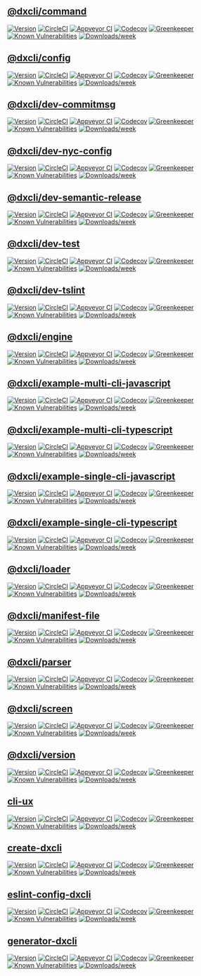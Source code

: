 ## [@dxcli/command](https://github.com/dxcli/command)

[![Version](https://img.shields.io/npm/v/@dxcli/command.svg)](https://npmjs.org/package/@dxcli/command)
[![CircleCI](https://circleci.com/gh/dxcli/command/tree/master.svg?style=svg)](https://circleci.com/gh/dxcli/command/tree/master)
[![Appveyor CI](https://ci.appveyor.com/api/projects/status/github/dxcli/command?branch=master&svg=true)](https://ci.appveyor.com/project/heroku/command/branch/master)
[![Codecov](https://codecov.io/gh/dxcli/command/branch/master/graph/badge.svg)](https://codecov.io/gh/dxcli/command)
[![Greenkeeper](https://badges.greenkeeper.io/dxcli/command.svg)](https://greenkeeper.io/)
[![Known Vulnerabilities](https://snyk.io/test/npm/@dxcli/command/badge.svg)](https://snyk.io/test/npm/@dxcli/command)
[![Downloads/week](https://img.shields.io/npm/dw/@dxcli/command.svg)](https://npmjs.org/package/@dxcli/command)

## [@dxcli/config](https://github.com/dxcli/config)

[![Version](https://img.shields.io/npm/v/@dxcli/config.svg)](https://npmjs.org/package/@dxcli/config)
[![CircleCI](https://circleci.com/gh/dxcli/config/tree/master.svg?style=svg)](https://circleci.com/gh/dxcli/config/tree/master)
[![Appveyor CI](https://ci.appveyor.com/api/projects/status/github/dxcli/config?branch=master&svg=true)](https://ci.appveyor.com/project/heroku/config/branch/master)
[![Codecov](https://codecov.io/gh/dxcli/config/branch/master/graph/badge.svg)](https://codecov.io/gh/dxcli/config)
[![Greenkeeper](https://badges.greenkeeper.io/dxcli/config.svg)](https://greenkeeper.io/)
[![Known Vulnerabilities](https://snyk.io/test/npm/@dxcli/config/badge.svg)](https://snyk.io/test/npm/@dxcli/config)
[![Downloads/week](https://img.shields.io/npm/dw/@dxcli/config.svg)](https://npmjs.org/package/@dxcli/config)

## [@dxcli/dev-commitmsg](https://github.com/dxcli/dev-commitmsg)

[![Version](https://img.shields.io/npm/v/@dxcli/dev-commitmsg.svg)](https://npmjs.org/package/@dxcli/dev-commitmsg)
[![CircleCI](https://circleci.com/gh/dxcli/dev-commitmsg/tree/master.svg?style=svg)](https://circleci.com/gh/dxcli/dev-commitmsg/tree/master)
[![Appveyor CI](https://ci.appveyor.com/api/projects/status/github/dxcli/dev-commitmsg?branch=master&svg=true)](https://ci.appveyor.com/project/heroku/dev-commitmsg/branch/master)
[![Codecov](https://codecov.io/gh/dxcli/dev-commitmsg/branch/master/graph/badge.svg)](https://codecov.io/gh/dxcli/dev-commitmsg)
[![Greenkeeper](https://badges.greenkeeper.io/dxcli/dev-commitmsg.svg)](https://greenkeeper.io/)
[![Known Vulnerabilities](https://snyk.io/test/npm/@dxcli/dev-commitmsg/badge.svg)](https://snyk.io/test/npm/@dxcli/dev-commitmsg)
[![Downloads/week](https://img.shields.io/npm/dw/@dxcli/dev-commitmsg.svg)](https://npmjs.org/package/@dxcli/dev-commitmsg)

## [@dxcli/dev-nyc-config](https://github.com/dxcli/dev-nyc-config)

[![Version](https://img.shields.io/npm/v/@dxcli/dev-nyc-config.svg)](https://npmjs.org/package/@dxcli/dev-nyc-config)
[![CircleCI](https://circleci.com/gh/dxcli/dev-nyc-config/tree/master.svg?style=svg)](https://circleci.com/gh/dxcli/dev-nyc-config/tree/master)
[![Appveyor CI](https://ci.appveyor.com/api/projects/status/github/dxcli/dev-nyc-config?branch=master&svg=true)](https://ci.appveyor.com/project/heroku/dev-nyc-config/branch/master)
[![Codecov](https://codecov.io/gh/dxcli/dev-nyc-config/branch/master/graph/badge.svg)](https://codecov.io/gh/dxcli/dev-nyc-config)
[![Greenkeeper](https://badges.greenkeeper.io/dxcli/dev-nyc-config.svg)](https://greenkeeper.io/)
[![Known Vulnerabilities](https://snyk.io/test/npm/@dxcli/dev-nyc-config/badge.svg)](https://snyk.io/test/npm/@dxcli/dev-nyc-config)
[![Downloads/week](https://img.shields.io/npm/dw/@dxcli/dev-nyc-config.svg)](https://npmjs.org/package/@dxcli/dev-nyc-config)

## [@dxcli/dev-semantic-release](https://github.com/dxcli/dev-semantic-release)

[![Version](https://img.shields.io/npm/v/@dxcli/dev-semantic-release.svg)](https://npmjs.org/package/@dxcli/dev-semantic-release)
[![CircleCI](https://circleci.com/gh/dxcli/dev-semantic-release/tree/master.svg?style=svg)](https://circleci.com/gh/dxcli/dev-semantic-release/tree/master)
[![Appveyor CI](https://ci.appveyor.com/api/projects/status/github/dxcli/dev-semantic-release?branch=master&svg=true)](https://ci.appveyor.com/project/heroku/dev-semantic-release/branch/master)
[![Codecov](https://codecov.io/gh/dxcli/dev-semantic-release/branch/master/graph/badge.svg)](https://codecov.io/gh/dxcli/dev-semantic-release)
[![Greenkeeper](https://badges.greenkeeper.io/dxcli/dev-semantic-release.svg)](https://greenkeeper.io/)
[![Known Vulnerabilities](https://snyk.io/test/npm/@dxcli/dev-semantic-release/badge.svg)](https://snyk.io/test/npm/@dxcli/dev-semantic-release)
[![Downloads/week](https://img.shields.io/npm/dw/@dxcli/dev-semantic-release.svg)](https://npmjs.org/package/@dxcli/dev-semantic-release)

## [@dxcli/dev-test](https://github.com/dxcli/dev-test)

[![Version](https://img.shields.io/npm/v/@dxcli/dev-test.svg)](https://npmjs.org/package/@dxcli/dev-test)
[![CircleCI](https://circleci.com/gh/dxcli/dev-test/tree/master.svg?style=svg)](https://circleci.com/gh/dxcli/dev-test/tree/master)
[![Appveyor CI](https://ci.appveyor.com/api/projects/status/github/dxcli/dev-test?branch=master&svg=true)](https://ci.appveyor.com/project/heroku/dev-test/branch/master)
[![Codecov](https://codecov.io/gh/dxcli/dev-test/branch/master/graph/badge.svg)](https://codecov.io/gh/dxcli/dev-test)
[![Greenkeeper](https://badges.greenkeeper.io/dxcli/dev-test.svg)](https://greenkeeper.io/)
[![Known Vulnerabilities](https://snyk.io/test/npm/@dxcli/dev-test/badge.svg)](https://snyk.io/test/npm/@dxcli/dev-test)
[![Downloads/week](https://img.shields.io/npm/dw/@dxcli/dev-test.svg)](https://npmjs.org/package/@dxcli/dev-test)

## [@dxcli/dev-tslint](https://github.com/dxcli/dev-tslint)

[![Version](https://img.shields.io/npm/v/@dxcli/dev-tslint.svg)](https://npmjs.org/package/@dxcli/dev-tslint)
[![CircleCI](https://circleci.com/gh/dxcli/dev-tslint/tree/master.svg?style=svg)](https://circleci.com/gh/dxcli/dev-tslint/tree/master)
[![Appveyor CI](https://ci.appveyor.com/api/projects/status/github/dxcli/dev-tslint?branch=master&svg=true)](https://ci.appveyor.com/project/heroku/dev-tslint/branch/master)
[![Codecov](https://codecov.io/gh/dxcli/dev-tslint/branch/master/graph/badge.svg)](https://codecov.io/gh/dxcli/dev-tslint)
[![Greenkeeper](https://badges.greenkeeper.io/dxcli/dev-tslint.svg)](https://greenkeeper.io/)
[![Known Vulnerabilities](https://snyk.io/test/npm/@dxcli/dev-tslint/badge.svg)](https://snyk.io/test/npm/@dxcli/dev-tslint)
[![Downloads/week](https://img.shields.io/npm/dw/@dxcli/dev-tslint.svg)](https://npmjs.org/package/@dxcli/dev-tslint)

## [@dxcli/engine](https://github.com/dxcli/engine)

[![Version](https://img.shields.io/npm/v/@dxcli/engine.svg)](https://npmjs.org/package/@dxcli/engine)
[![CircleCI](https://circleci.com/gh/dxcli/engine/tree/master.svg?style=svg)](https://circleci.com/gh/dxcli/engine/tree/master)
[![Appveyor CI](https://ci.appveyor.com/api/projects/status/github/dxcli/engine?branch=master&svg=true)](https://ci.appveyor.com/project/heroku/engine/branch/master)
[![Codecov](https://codecov.io/gh/dxcli/engine/branch/master/graph/badge.svg)](https://codecov.io/gh/dxcli/engine)
[![Greenkeeper](https://badges.greenkeeper.io/dxcli/engine.svg)](https://greenkeeper.io/)
[![Known Vulnerabilities](https://snyk.io/test/npm/@dxcli/engine/badge.svg)](https://snyk.io/test/npm/@dxcli/engine)
[![Downloads/week](https://img.shields.io/npm/dw/@dxcli/engine.svg)](https://npmjs.org/package/@dxcli/engine)

## [@dxcli/example-multi-cli-javascript](https://github.com/dxcli/example-multi-cli-javascript)

[![Version](https://img.shields.io/npm/v/@dxcli/example-multi-cli-javascript.svg)](https://npmjs.org/package/@dxcli/example-multi-cli-javascript)
[![CircleCI](https://circleci.com/gh/dxcli/example-multi-cli-javascript/tree/master.svg?style=svg)](https://circleci.com/gh/dxcli/example-multi-cli-javascript/tree/master)
[![Appveyor CI](https://ci.appveyor.com/api/projects/status/github/dxcli/example-multi-cli-javascript?branch=master&svg=true)](https://ci.appveyor.com/project/heroku/example-multi-cli-javascript/branch/master)
[![Codecov](https://codecov.io/gh/dxcli/example-multi-cli-javascript/branch/master/graph/badge.svg)](https://codecov.io/gh/dxcli/example-multi-cli-javascript)
[![Greenkeeper](https://badges.greenkeeper.io/dxcli/example-multi-cli-javascript.svg)](https://greenkeeper.io/)
[![Known Vulnerabilities](https://snyk.io/test/npm/@dxcli/example-multi-cli-javascript/badge.svg)](https://snyk.io/test/npm/@dxcli/example-multi-cli-javascript)
[![Downloads/week](https://img.shields.io/npm/dw/@dxcli/example-multi-cli-javascript.svg)](https://npmjs.org/package/@dxcli/example-multi-cli-javascript)

## [@dxcli/example-multi-cli-typescript](https://github.com/dxcli/example-multi-cli-typescript)

[![Version](https://img.shields.io/npm/v/@dxcli/example-multi-cli-typescript.svg)](https://npmjs.org/package/@dxcli/example-multi-cli-typescript)
[![CircleCI](https://circleci.com/gh/dxcli/example-multi-cli-typescript/tree/master.svg?style=svg)](https://circleci.com/gh/dxcli/example-multi-cli-typescript/tree/master)
[![Appveyor CI](https://ci.appveyor.com/api/projects/status/github/dxcli/example-multi-cli-typescript?branch=master&svg=true)](https://ci.appveyor.com/project/heroku/example-multi-cli-typescript/branch/master)
[![Codecov](https://codecov.io/gh/dxcli/example-multi-cli-typescript/branch/master/graph/badge.svg)](https://codecov.io/gh/dxcli/example-multi-cli-typescript)
[![Greenkeeper](https://badges.greenkeeper.io/dxcli/example-multi-cli-typescript.svg)](https://greenkeeper.io/)
[![Known Vulnerabilities](https://snyk.io/test/npm/@dxcli/example-multi-cli-typescript/badge.svg)](https://snyk.io/test/npm/@dxcli/example-multi-cli-typescript)
[![Downloads/week](https://img.shields.io/npm/dw/@dxcli/example-multi-cli-typescript.svg)](https://npmjs.org/package/@dxcli/example-multi-cli-typescript)

## [@dxcli/example-single-cli-javascript](https://github.com/dxcli/example-single-cli-javascript)

[![Version](https://img.shields.io/npm/v/@dxcli/example-single-cli-javascript.svg)](https://npmjs.org/package/@dxcli/example-single-cli-javascript)
[![CircleCI](https://circleci.com/gh/dxcli/example-single-cli-javascript/tree/master.svg?style=svg)](https://circleci.com/gh/dxcli/example-single-cli-javascript/tree/master)
[![Appveyor CI](https://ci.appveyor.com/api/projects/status/github/dxcli/example-single-cli-javascript?branch=master&svg=true)](https://ci.appveyor.com/project/heroku/example-single-cli-javascript/branch/master)
[![Codecov](https://codecov.io/gh/dxcli/example-single-cli-javascript/branch/master/graph/badge.svg)](https://codecov.io/gh/dxcli/example-single-cli-javascript)
[![Greenkeeper](https://badges.greenkeeper.io/dxcli/example-single-cli-javascript.svg)](https://greenkeeper.io/)
[![Known Vulnerabilities](https://snyk.io/test/npm/@dxcli/example-single-cli-javascript/badge.svg)](https://snyk.io/test/npm/@dxcli/example-single-cli-javascript)
[![Downloads/week](https://img.shields.io/npm/dw/@dxcli/example-single-cli-javascript.svg)](https://npmjs.org/package/@dxcli/example-single-cli-javascript)

## [@dxcli/example-single-cli-typescript](https://github.com/dxcli/example-single-cli-typescript)

[![Version](https://img.shields.io/npm/v/@dxcli/example-single-cli-typescript.svg)](https://npmjs.org/package/@dxcli/example-single-cli-typescript)
[![CircleCI](https://circleci.com/gh/dxcli/example-single-cli-typescript/tree/master.svg?style=svg)](https://circleci.com/gh/dxcli/example-single-cli-typescript/tree/master)
[![Appveyor CI](https://ci.appveyor.com/api/projects/status/github/dxcli/example-single-cli-typescript?branch=master&svg=true)](https://ci.appveyor.com/project/heroku/example-single-cli-typescript/branch/master)
[![Codecov](https://codecov.io/gh/dxcli/example-single-cli-typescript/branch/master/graph/badge.svg)](https://codecov.io/gh/dxcli/example-single-cli-typescript)
[![Greenkeeper](https://badges.greenkeeper.io/dxcli/example-single-cli-typescript.svg)](https://greenkeeper.io/)
[![Known Vulnerabilities](https://snyk.io/test/npm/@dxcli/example-single-cli-typescript/badge.svg)](https://snyk.io/test/npm/@dxcli/example-single-cli-typescript)
[![Downloads/week](https://img.shields.io/npm/dw/@dxcli/example-single-cli-typescript.svg)](https://npmjs.org/package/@dxcli/example-single-cli-typescript)

## [@dxcli/loader](https://github.com/dxcli/loader)

[![Version](https://img.shields.io/npm/v/@dxcli/loader.svg)](https://npmjs.org/package/@dxcli/loader)
[![CircleCI](https://circleci.com/gh/dxcli/loader/tree/master.svg?style=svg)](https://circleci.com/gh/dxcli/loader/tree/master)
[![Appveyor CI](https://ci.appveyor.com/api/projects/status/github/dxcli/loader?branch=master&svg=true)](https://ci.appveyor.com/project/heroku/loader/branch/master)
[![Codecov](https://codecov.io/gh/dxcli/loader/branch/master/graph/badge.svg)](https://codecov.io/gh/dxcli/loader)
[![Greenkeeper](https://badges.greenkeeper.io/dxcli/loader.svg)](https://greenkeeper.io/)
[![Known Vulnerabilities](https://snyk.io/test/npm/@dxcli/loader/badge.svg)](https://snyk.io/test/npm/@dxcli/loader)
[![Downloads/week](https://img.shields.io/npm/dw/@dxcli/loader.svg)](https://npmjs.org/package/@dxcli/loader)

## [@dxcli/manifest-file](https://github.com/dxcli/manifest-file)

[![Version](https://img.shields.io/npm/v/@dxcli/manifest-file.svg)](https://npmjs.org/package/@dxcli/manifest-file)
[![CircleCI](https://circleci.com/gh/dxcli/manifest-file/tree/master.svg?style=svg)](https://circleci.com/gh/dxcli/manifest-file/tree/master)
[![Appveyor CI](https://ci.appveyor.com/api/projects/status/github/dxcli/manifest-file?branch=master&svg=true)](https://ci.appveyor.com/project/heroku/manifest-file/branch/master)
[![Codecov](https://codecov.io/gh/dxcli/manifest-file/branch/master/graph/badge.svg)](https://codecov.io/gh/dxcli/manifest-file)
[![Greenkeeper](https://badges.greenkeeper.io/dxcli/manifest-file.svg)](https://greenkeeper.io/)
[![Known Vulnerabilities](https://snyk.io/test/npm/@dxcli/manifest-file/badge.svg)](https://snyk.io/test/npm/@dxcli/manifest-file)
[![Downloads/week](https://img.shields.io/npm/dw/@dxcli/manifest-file.svg)](https://npmjs.org/package/@dxcli/manifest-file)

## [@dxcli/parser](https://github.com/dxcli/parser)

[![Version](https://img.shields.io/npm/v/@dxcli/parser.svg)](https://npmjs.org/package/@dxcli/parser)
[![CircleCI](https://circleci.com/gh/dxcli/parser/tree/master.svg?style=svg)](https://circleci.com/gh/dxcli/parser/tree/master)
[![Appveyor CI](https://ci.appveyor.com/api/projects/status/github/dxcli/parser?branch=master&svg=true)](https://ci.appveyor.com/project/heroku/parser/branch/master)
[![Codecov](https://codecov.io/gh/dxcli/parser/branch/master/graph/badge.svg)](https://codecov.io/gh/dxcli/parser)
[![Greenkeeper](https://badges.greenkeeper.io/dxcli/parser.svg)](https://greenkeeper.io/)
[![Known Vulnerabilities](https://snyk.io/test/npm/@dxcli/parser/badge.svg)](https://snyk.io/test/npm/@dxcli/parser)
[![Downloads/week](https://img.shields.io/npm/dw/@dxcli/parser.svg)](https://npmjs.org/package/@dxcli/parser)

## [@dxcli/screen](https://github.com/dxcli/screen)

[![Version](https://img.shields.io/npm/v/@dxcli/screen.svg)](https://npmjs.org/package/@dxcli/screen)
[![CircleCI](https://circleci.com/gh/dxcli/screen/tree/master.svg?style=svg)](https://circleci.com/gh/dxcli/screen/tree/master)
[![Appveyor CI](https://ci.appveyor.com/api/projects/status/github/dxcli/screen?branch=master&svg=true)](https://ci.appveyor.com/project/heroku/screen/branch/master)
[![Codecov](https://codecov.io/gh/dxcli/screen/branch/master/graph/badge.svg)](https://codecov.io/gh/dxcli/screen)
[![Greenkeeper](https://badges.greenkeeper.io/dxcli/screen.svg)](https://greenkeeper.io/)
[![Known Vulnerabilities](https://snyk.io/test/npm/@dxcli/screen/badge.svg)](https://snyk.io/test/npm/@dxcli/screen)
[![Downloads/week](https://img.shields.io/npm/dw/@dxcli/screen.svg)](https://npmjs.org/package/@dxcli/screen)

## [@dxcli/version](https://github.com/dxcli/version)

[![Version](https://img.shields.io/npm/v/@dxcli/version.svg)](https://npmjs.org/package/@dxcli/version)
[![CircleCI](https://circleci.com/gh/dxcli/version/tree/master.svg?style=svg)](https://circleci.com/gh/dxcli/version/tree/master)
[![Appveyor CI](https://ci.appveyor.com/api/projects/status/github/dxcli/version?branch=master&svg=true)](https://ci.appveyor.com/project/heroku/version/branch/master)
[![Codecov](https://codecov.io/gh/dxcli/version/branch/master/graph/badge.svg)](https://codecov.io/gh/dxcli/version)
[![Greenkeeper](https://badges.greenkeeper.io/dxcli/version.svg)](https://greenkeeper.io/)
[![Known Vulnerabilities](https://snyk.io/test/npm/@dxcli/version/badge.svg)](https://snyk.io/test/npm/@dxcli/version)
[![Downloads/week](https://img.shields.io/npm/dw/@dxcli/version.svg)](https://npmjs.org/package/@dxcli/version)

## [cli-ux](https://github.com/dxcli/cli-ux)

[![Version](https://img.shields.io/npm/v/cli-ux.svg)](https://npmjs.org/package/cli-ux)
[![CircleCI](https://circleci.com/gh/dxcli/cli-ux/tree/master.svg?style=svg)](https://circleci.com/gh/dxcli/cli-ux/tree/master)
[![Appveyor CI](https://ci.appveyor.com/api/projects/status/github/dxcli/cli-ux?branch=master&svg=true)](https://ci.appveyor.com/project/heroku/cli-ux/branch/master)
[![Codecov](https://codecov.io/gh/dxcli/cli-ux/branch/master/graph/badge.svg)](https://codecov.io/gh/dxcli/cli-ux)
[![Greenkeeper](https://badges.greenkeeper.io/dxcli/cli-ux.svg)](https://greenkeeper.io/)
[![Known Vulnerabilities](https://snyk.io/test/npm/cli-ux/badge.svg)](https://snyk.io/test/npm/cli-ux)
[![Downloads/week](https://img.shields.io/npm/dw/cli-ux.svg)](https://npmjs.org/package/cli-ux)

## [create-dxcli](https://github.com/dxcli/create-dxcli)

[![Version](https://img.shields.io/npm/v/create-dxcli.svg)](https://npmjs.org/package/create-dxcli)
[![CircleCI](https://circleci.com/gh/dxcli/create-dxcli/tree/master.svg?style=svg)](https://circleci.com/gh/dxcli/create-dxcli/tree/master)
[![Appveyor CI](https://ci.appveyor.com/api/projects/status/github/dxcli/create-dxcli?branch=master&svg=true)](https://ci.appveyor.com/project/heroku/create-dxcli/branch/master)
[![Codecov](https://codecov.io/gh/dxcli/create-dxcli/branch/master/graph/badge.svg)](https://codecov.io/gh/dxcli/create-dxcli)
[![Greenkeeper](https://badges.greenkeeper.io/dxcli/create-dxcli.svg)](https://greenkeeper.io/)
[![Known Vulnerabilities](https://snyk.io/test/npm/create-dxcli/badge.svg)](https://snyk.io/test/npm/create-dxcli)
[![Downloads/week](https://img.shields.io/npm/dw/create-dxcli.svg)](https://npmjs.org/package/create-dxcli)

## [eslint-config-dxcli](https://github.com/dxcli/eslint-config-dxcli)

[![Version](https://img.shields.io/npm/v/eslint-config-dxcli.svg)](https://npmjs.org/package/eslint-config-dxcli)
[![CircleCI](https://circleci.com/gh/dxcli/eslint-config-dxcli/tree/master.svg?style=svg)](https://circleci.com/gh/dxcli/eslint-config-dxcli/tree/master)
[![Appveyor CI](https://ci.appveyor.com/api/projects/status/github/dxcli/eslint-config-dxcli?branch=master&svg=true)](https://ci.appveyor.com/project/heroku/eslint-config-dxcli/branch/master)
[![Codecov](https://codecov.io/gh/dxcli/eslint-config-dxcli/branch/master/graph/badge.svg)](https://codecov.io/gh/dxcli/eslint-config-dxcli)
[![Greenkeeper](https://badges.greenkeeper.io/dxcli/eslint-config-dxcli.svg)](https://greenkeeper.io/)
[![Known Vulnerabilities](https://snyk.io/test/npm/eslint-config-dxcli/badge.svg)](https://snyk.io/test/npm/eslint-config-dxcli)
[![Downloads/week](https://img.shields.io/npm/dw/eslint-config-dxcli.svg)](https://npmjs.org/package/eslint-config-dxcli)

## [generator-dxcli](https://github.com/dxcli/generator-dxcli)

[![Version](https://img.shields.io/npm/v/generator-dxcli.svg)](https://npmjs.org/package/generator-dxcli)
[![CircleCI](https://circleci.com/gh/dxcli/generator-dxcli/tree/master.svg?style=svg)](https://circleci.com/gh/dxcli/generator-dxcli/tree/master)
[![Appveyor CI](https://ci.appveyor.com/api/projects/status/github/dxcli/generator-dxcli?branch=master&svg=true)](https://ci.appveyor.com/project/heroku/generator-dxcli/branch/master)
[![Codecov](https://codecov.io/gh/dxcli/generator-dxcli/branch/master/graph/badge.svg)](https://codecov.io/gh/dxcli/generator-dxcli)
[![Greenkeeper](https://badges.greenkeeper.io/dxcli/generator-dxcli.svg)](https://greenkeeper.io/)
[![Known Vulnerabilities](https://snyk.io/test/npm/generator-dxcli/badge.svg)](https://snyk.io/test/npm/generator-dxcli)
[![Downloads/week](https://img.shields.io/npm/dw/generator-dxcli.svg)](https://npmjs.org/package/generator-dxcli)